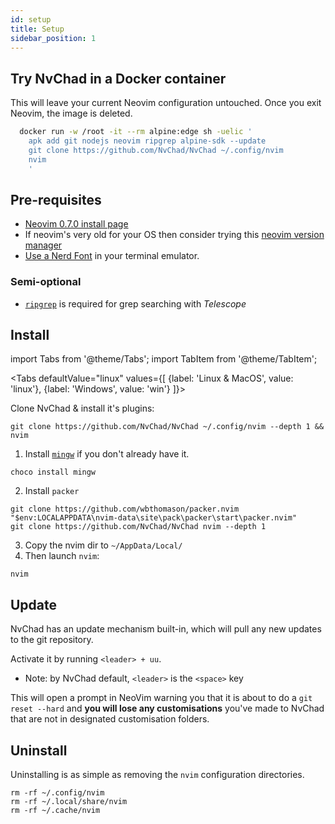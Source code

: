 ```yaml
---
id: setup
title: Setup
sidebar_position: 1
---
```


## Try NvChad in a Docker container

This will leave your current Neovim configuration untouched. Once you exit Neovim, the image is deleted.

```zsh
  docker run -w /root -it --rm alpine:edge sh -uelic '
    apk add git nodejs neovim ripgrep alpine-sdk --update
    git clone https://github.com/NvChad/NvChad ~/.config/nvim
    nvim
    '
```

## Pre-requisites

- [Neovim 0.7.0 install page](https://github.com/neovim/neovim/releases/tag/v0.7.0)
- If neovim's very old for your OS then consider trying this [neovim version manager](https://github.com/MordechaiHadad/bob)
- [Use a Nerd Font](https://www.nerdfonts.com/) in your terminal emulator.

### Semi-optional 

- [`ripgrep`](https://github.com/BurntSushi/ripgrep) is required for grep searching with _Telescope_

## Install

import Tabs from '@theme/Tabs';
import TabItem from '@theme/TabItem';

<Tabs
defaultValue="linux" values={[ {label: 'Linux & MacOS', value: 'linux'}, {label: 'Windows', value: 'win'} ]}>
<TabItem value="linux">

Clone NvChad & install it's plugins:

```shell
git clone https://github.com/NvChad/NvChad ~/.config/nvim --depth 1 && nvim
```

</TabItem>
<TabItem value="win">

1. Install [`mingw`](http://mingw-w64.org/doku.php) if you don't already have it.

```shell
choco install mingw
```

2. Install `packer`

```shell
git clone https://github.com/wbthomason/packer.nvim "$env:LOCALAPPDATA\nvim-data\site\pack\packer\start\packer.nvim"
git clone https://github.com/NvChad/NvChad nvim --depth 1
```

3. Copy the nvim dir to `~/AppData/Local/`
4. Then launch `nvim`:

```shell
nvim
```
</TabItem>
</Tabs>

## Update

NvChad has an update mechanism built-in, which will pull any new updates to the git repository.

Activate it by running `<leader> + uu`.

- Note: by NvChad default, `<leader>` is the `<space>` key

This will open a prompt in NeoVim warning you that it is about to do a `git reset --hard` and **you will lose any customisations** you've made to NvChad that are not in designated customisation folders.

## Uninstall

Uninstalling is as simple as removing the `nvim` configuration directories.

```shell
rm -rf ~/.config/nvim
rm -rf ~/.local/share/nvim
rm -rf ~/.cache/nvim
```

